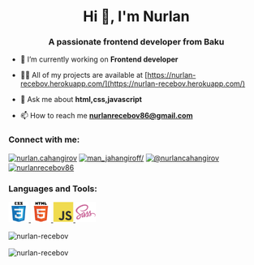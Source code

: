 <h1 align="center">Hi 👋, I'm Nurlan</h1>
<h3 align="center">A passionate frontend developer from Baku</h3>

- 🔭 I’m currently working on **Frontend developer**

- 👨‍💻 All of my projects are available at [https://nurlan-recebov.herokuapp.com/](https://nurlan-recebov.herokuapp.com/)

- 💬 Ask me about **html,css,javascript**

- 📫 How to reach me **nurlanrecebov86@gmail.com**

<h3 align="left">Connect with me:</h3>
<p align="left">
<a href="https://fb.com/nurlan.cahangirov" target="blank"><img align="center" src="https://raw.githubusercontent.com/rahuldkjain/github-profile-readme-generator/master/src/images/icons/Social/facebook.svg" alt="nurlan.cahangirov" height="30" width="40" /></a>
<a href="https://instagram.com/man_jahangiroff/" target="blank"><img align="center" src="https://raw.githubusercontent.com/rahuldkjain/github-profile-readme-generator/master/src/images/icons/Social/instagram.svg" alt="man_jahangiroff/" height="30" width="40" /></a>
<a href="https://medium.com/@nurlancahangirov" target="blank"><img align="center" src="https://raw.githubusercontent.com/rahuldkjain/github-profile-readme-generator/master/src/images/icons/Social/medium.svg" alt="@nurlancahangirov" height="30" width="40" /></a>
<a href="https://www.hackerrank.com/nurlanrecebov86" target="blank"><img align="center" src="https://raw.githubusercontent.com/rahuldkjain/github-profile-readme-generator/master/src/images/icons/Social/hackerrank.svg" alt="nurlanrecebov86" height="30" width="40" /></a>
</p>

<h3 align="left">Languages and Tools:</h3>
<p align="left"> <a href="https://www.w3schools.com/css/" target="_blank" rel="noreferrer"> <img src="https://raw.githubusercontent.com/devicons/devicon/master/icons/css3/css3-original-wordmark.svg" alt="css3" width="40" height="40"/> </a> <a href="https://www.w3.org/html/" target="_blank" rel="noreferrer"> <img src="https://raw.githubusercontent.com/devicons/devicon/master/icons/html5/html5-original-wordmark.svg" alt="html5" width="40" height="40"/> </a> <a href="https://developer.mozilla.org/en-US/docs/Web/JavaScript" target="_blank" rel="noreferrer"> <img src="https://raw.githubusercontent.com/devicons/devicon/master/icons/javascript/javascript-original.svg" alt="javascript" width="40" height="40"/> </a> <a href="https://sass-lang.com" target="_blank" rel="noreferrer"> <img src="https://raw.githubusercontent.com/devicons/devicon/master/icons/sass/sass-original.svg" alt="sass" width="40" height="40"/> </a> </p>

<p><img align="center" src="https://github-readme-stats.vercel.app/api/top-langs?username=nurlan-recebov&show_icons=true&locale=en&layout=compact" alt="nurlan-recebov" /></p>

<p><img align="center" src="https://github-readme-streak-stats.herokuapp.com/?user=nurlan-recebov&" alt="nurlan-recebov" /></p>
